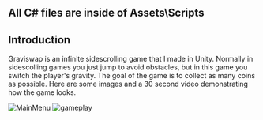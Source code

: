## All C# files are inside of Assets\Scripts

## Introduction

Graviswap is an infinite sidescrolling game that I made in Unity. Normally in sidescolling games you just jump to avoid obstacles, but in this game you switch the player's gravity. The goal of the game is to collect as many coins as possible. Here are some images and a 30 second video demonstrating how the game looks.

![MainMenu](https://user-images.githubusercontent.com/86444129/123879599-33b26c00-d90f-11eb-8a37-0c4917fc9b75.PNG)
![gameplay](https://user-images.githubusercontent.com/86444129/123879604-357c2f80-d90f-11eb-9f6c-100718931c6d.PNG)

